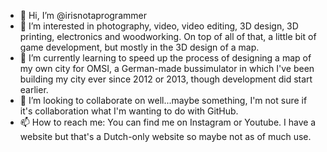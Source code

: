 - 👋 Hi, I’m @irisnotaprogrammer
- 👀 I’m interested in photography, video, video editing, 3D design, 3D printing, electronics and woodworking.  On top of all of that, a little bit of game development, but mostly in the 3D design of a map.
- 🌱 I’m currently learning to speed up the process of designing a map of my own city for OMSI, a German-made bussimulator in which I've been building my city ever since 2012 or 2013, though development did start earlier.
- 💞️ I’m looking to collaborate on well...maybe something, I'm not sure if it's collaboration what I'm wanting to do with GitHub.
- 📫 How to reach me: You can find me on Instagram or Youtube.  I have a website but that's a Dutch-only website so maybe not as of much use.

<!---
irisnotaprogrammer/irisnotaprogrammer is a ✨ special ✨ repository because its `README.md` (this file) appears on your GitHub profile.
You can click the Preview link to take a look at your changes.
--->
